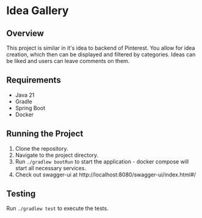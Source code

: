 # Idea Gallery

## Overview
This project is similar in it's idea to backend of Pinterest. You allow for idea creation, which then can be displayed and filtered by categories.
Ideas can be liked and users can leave comments on them.

## Requirements
- Java 21
- Gradle
- Spring Boot
- Docker

## Running the Project
1. Clone the repository.
2. Navigate to the project directory.
3. Run `./gradlew bootRun` to start the application - docker compose will start all necessary services.
4. Check out swagger-ui at http://localhost:8080/swagger-ui/index.html#/

## Testing
Run `./gradlew test` to execute the tests.
